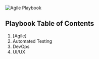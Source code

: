 ![Agile Playbook](Playbook_index/Playbook-FP-800x400.jpg)
## Playbook Table of Contents

1. [Agile]
2. Automated Testing
3. DevOps
4. UI/UX
